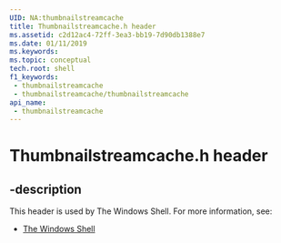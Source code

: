 ```yaml
---
UID: NA:thumbnailstreamcache
title: Thumbnailstreamcache.h header
ms.assetid: c2d12ac4-72ff-3ea3-bb19-7d90db1388e7
ms.date: 01/11/2019
ms.keywords: 
ms.topic: conceptual
tech.root: shell
f1_keywords:
 - thumbnailstreamcache
 - thumbnailstreamcache/thumbnailstreamcache
api_name:
 - thumbnailstreamcache
---
```


# Thumbnailstreamcache.h header


## -description

This header is used by The Windows Shell. For more information, see:

- [The Windows Shell](../_shell/index.md)

